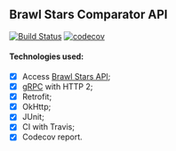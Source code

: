 ## Brawl Stars Comparator API

[![Build Status](https://travis-ci.com/MarcusAdriano/Brawlinfo-API.svg?branch=master)](https://travis-ci.com/MarcusAdriano/Brawlinfo-API)
[![codecov](https://codecov.io/gh/MarcusAdriano/brawlstars_comparator_api/branch/master/graph/badge.svg)](https://codecov.io/gh/MarcusAdriano/brawlstars_comparator_api)

#### Technologies used:

- [X] Access [Brawl Stars API](https://developer.brawlstars.com/);
- [X] [gRPC](https://grpc.io) with HTTP 2;
- [X] Retrofit;
- [X] OkHttp;
- [X] JUnit;
- [X] CI with Travis;
- [X] Codecov report.
